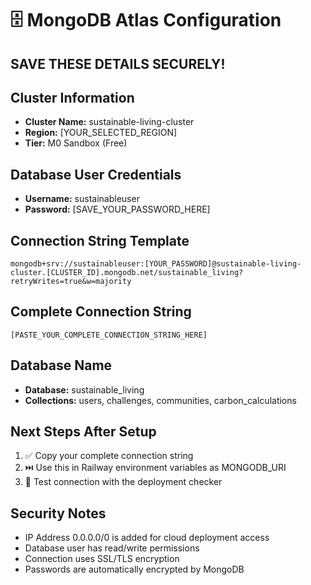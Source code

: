 # 🗄️ MongoDB Atlas Configuration
## SAVE THESE DETAILS SECURELY!

## Cluster Information
- **Cluster Name:** sustainable-living-cluster
- **Region:** [YOUR_SELECTED_REGION]
- **Tier:** M0 Sandbox (Free)

## Database User Credentials
- **Username:** sustainableuser
- **Password:** [SAVE_YOUR_PASSWORD_HERE]

## Connection String Template
```
mongodb+srv://sustainableuser:[YOUR_PASSWORD]@sustainable-living-cluster.[CLUSTER_ID].mongodb.net/sustainable_living?retryWrites=true&w=majority
```

## Complete Connection String
```
[PASTE_YOUR_COMPLETE_CONNECTION_STRING_HERE]
```

## Database Name
- **Database:** sustainable_living
- **Collections:** users, challenges, communities, carbon_calculations

## Next Steps After Setup
1. ✅ Copy your complete connection string
2. ⏭️ Use this in Railway environment variables as MONGODB_URI
3. 🧪 Test connection with the deployment checker

## Security Notes
- IP Address 0.0.0.0/0 is added for cloud deployment access
- Database user has read/write permissions
- Connection uses SSL/TLS encryption
- Passwords are automatically encrypted by MongoDB
